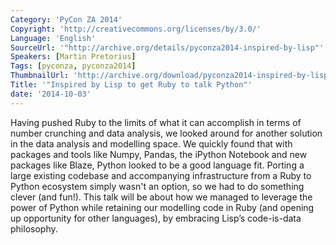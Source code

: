 ```yaml
---
Category: 'PyCon ZA 2014'
Copyright: 'http://creativecommons.org/licenses/by/3.0/'
Language: 'English'
SourceUrl: '"http://archive.org/details/pyconza2014-inspired-by-lisp"'
Speakers: [Martin Pretorius]
Tags: [pyconza, pyconza2014]
ThumbnailUrl: 'http://archive.org/download/pyconza2014-inspired-by-lisp/pyconza2014-inspired-by-lisp.thumbs/9%20B%20Inspired%20by%20Lisp%20to%20get%20Ruby%20to%20talk%20Python-_000090.jpg'
Title: '"Inspired by Lisp to get Ruby to talk Python"'
date: '2014-10-03'
---
```

Having pushed Ruby to the limits of what it can accomplish in terms of number crunching and data analysis, we looked around for another solution in the data analysis and modelling space. We quickly found that with packages and tools like Numpy, Pandas, the iPython Notebook and new packages like Blaze, Python looked to be a good language fit.
Porting a large existing codebase and accompanying infrastructure from a Ruby to Python ecosystem simply wasn't an option, so we had to do something clever (and fun!).
This talk will be about how we managed to leverage the power of Python while retaining our modelling code in Ruby (and opening up opportunity for other languages), by embracing Lisp’s code-is-data philosophy.
